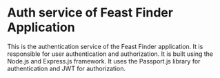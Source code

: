 # Auth service of Feast Finder Application

This is the authentication service of the Feast Finder application. It is responsible for user authentication and authorization. It is built using the Node.js and Express.js framework. It uses the Passport.js library for authentication and JWT for authorization.
